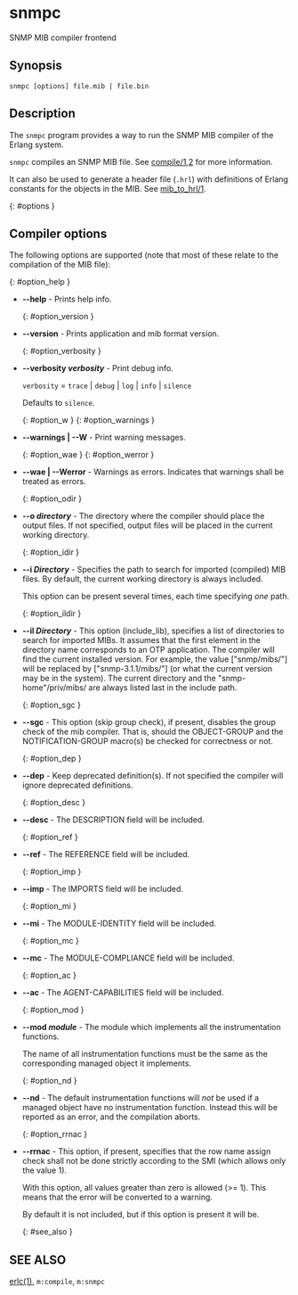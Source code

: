 <!--
%CopyrightBegin%

SPDX-License-Identifier: Apache-2.0

Copyright Ericsson AB 2023-2025. All Rights Reserved.

Licensed under the Apache License, Version 2.0 (the "License");
you may not use this file except in compliance with the License.
You may obtain a copy of the License at

    http://www.apache.org/licenses/LICENSE-2.0

Unless required by applicable law or agreed to in writing, software
distributed under the License is distributed on an "AS IS" BASIS,
WITHOUT WARRANTIES OR CONDITIONS OF ANY KIND, either express or implied.
See the License for the specific language governing permissions and
limitations under the License.

%CopyrightEnd%
-->
# snmpc

SNMP MIB compiler frontend

## Synopsis

```
snmpc [options] file.mib | file.bin
```

## Description

The `snmpc` program provides a way to run the SNMP MIB compiler of the Erlang
system.

`snmpc` compiles an SNMP MIB file. See [compile/1,2](`snmpc:compile/1`) for more
information.

It can also be used to generate a header file (`.hrl`) with definitions of Erlang
constants for the objects in the MIB. See [mib_to_hrl/1](`snmpc:mib_to_hrl/1`).

[](){: #options }

## Compiler options

The following options are supported (note that most of these relate to the
compilation of the MIB file):

[](){: #option_help }

- **\--help** - Prints help info.

  [](){: #option_version }

- **\--version** - Prints application and mib format version.

  [](){: #option_verbosity }

- **\--verbosity _verbosity_** - Print debug info.

  `verbosity` = `trace` | `debug` | `log` | `info` | `silence`

  Defaults to `silence`.

  [](){: #option_w } [](){: #option_warnings }

- **\--warnings | --W** - Print warning messages.

  [](){: #option_wae } [](){: #option_werror }

- **\--wae | --Werror** - Warnings as errors. Indicates that warnings shall be
  treated as errors.

  [](){: #option_odir }

- **\--o _directory_** - The directory where the compiler should place the
  output files. If not specified, output files will be placed in the current
  working directory.

  [](){: #option_idir }

- **\--i _Directory_** - Specifies the path to search for imported (compiled)
  MIB files. By default, the current working directory is always included.

  This option can be present several times, each time specifying _one_ path.

  [](){: #option_ildir }

- **\--il _Directory_** - This option (include_lib), specifies a list of
  directories to search for imported MIBs. It assumes that the first element in
  the directory name corresponds to an OTP application. The compiler will find
  the current installed version. For example, the value \["snmp/mibs/"] will be
  replaced by \["snmp-3.1.1/mibs/"] (or what the current version may be in the
  system). The current directory and the "snmp-home"/priv/mibs/ are always
  listed last in the include path.

  [](){: #option_sgc }

- **\--sgc** - This option (skip group check), if present, disables the group
  check of the mib compiler. That is, should the OBJECT-GROUP and the
  NOTIFICATION-GROUP macro(s) be checked for correctness or not.

  [](){: #option_dep }

- **\--dep** - Keep deprecated definition(s). If not specified the compiler will
  ignore deprecated definitions.

  [](){: #option_desc }

- **\--desc** - The DESCRIPTION field will be included.

  [](){: #option_ref }

- **\--ref** - The REFERENCE field will be included.

  [](){: #option_imp }

- **\--imp** - The IMPORTS field will be included.

  [](){: #option_mi }

- **\--mi** - The MODULE-IDENTITY field will be included.

  [](){: #option_mc }

- **\--mc** - The MODULE-COMPLIANCE field will be included.

  [](){: #option_ac }

- **\--ac** - The AGENT-CAPABILITIES field will be included.

  [](){: #option_mod }

- **\--mod _module_** - The module which implements all the instrumentation
  functions.

  The name of all instrumentation functions must be the same as the
  corresponding managed object it implements.

  [](){: #option_nd }

- **\--nd** - The default instrumentation functions will _not_ be used if a
  managed object have no instrumentation function. Instead this will be reported
  as an error, and the compilation aborts.

  [](){: #option_rrnac }

- **\--rrnac** - This option, if present, specifies that the row name assign
  check shall not be done strictly according to the SMI (which allows only the
  value 1).

  With this option, all values greater than zero is allowed (>= 1). This means
  that the error will be converted to a warning.

  By default it is not included, but if this option is present it will be.

  [](){: #see_also }

## SEE ALSO

[erlc(1)](`e:erts:erlc_cmd.md`), `m:compile`, `m:snmpc`
